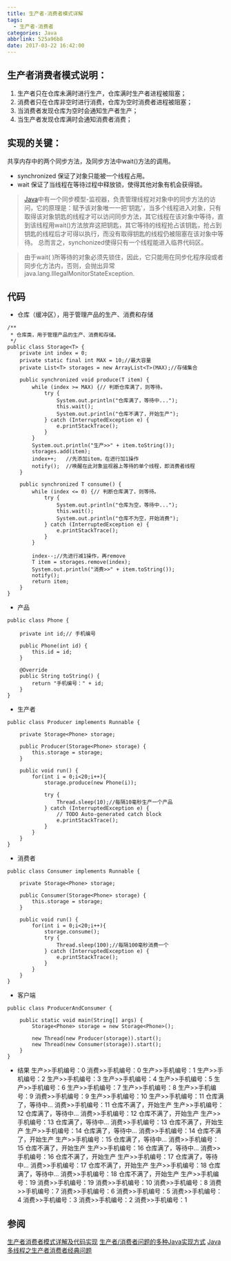 ```yaml
---
title: 生产者-消费者模式详解
tags:
  - 生产者-消费者
categories: Java
abbrlink: 525a96b8
date: 2017-03-22 16:42:00
---
```

## 生产者消费者模式说明：
1. 生产者只在仓库未满时进行生产，仓库满时生产者进程被阻塞；
2. 消费者只在仓库非空时进行消费，仓库为空时消费者进程被阻塞；
3. 当消费者发现仓库为空时会通知生产者生产；
4. 当生产者发现仓库满时会通知消费者消费；

## 实现的关键：
共享内存中的两个同步方法，及同步方法中wait()方法的调用。
- synchronized 保证了对象只能被一个线程占用。
- wait 保证了当线程在等待过程中释放锁，使得其他对象有机会获得锁。
<!-- more -->
>[Java](http://www.2cto.com/kf/ware/Java/)中有一个同步模型-监视器，负责管理线程对对象中的同步方法的访问，它的原理是：赋予该对象唯一一把'钥匙'，当多个线程进入对象，只有取得该对象钥匙的线程才可以访问同步方法，其它线程在该对象中等待，直到该线程用wait()方法放弃这把钥匙，其它等待的线程抢占该钥匙，抢占到钥匙的线程后才可得以执行，而没有取得钥匙的线程仍被阻塞在该对象中等待。 总而言之，synchonized使得只有一个线程能进入临界代码区。

>由于wait( )所等待的对象必须先锁住，因此，它只能用在同步化程序段或者同步化方法内，否则，会抛出异常java.lang.IllegalMonitorStateException.



## 代码

- 仓库（缓冲区），用于管理产品的生产、消费和存储
```
/**
 * 仓库类，用于管理产品的生产、消费和存储。
 */
public class Storage<T> {
	private int index = 0;
	private static final int MAX = 10;//最大容量
	private List<T> storages = new ArrayList<T>(MAX);//存储集合

	public synchronized void produce(T item) {
		while (index >= MAX) {// 判断仓库满了，则等待。
			try {
				System.out.println("仓库满了，等待中...");
				this.wait();
				System.out.println("仓库不满了，开始生产");
			} catch (InterruptedException e) {
				e.printStackTrace();
			}
		}
		System.out.println("生产>>" + item.toString());
		storages.add(item);
		index++;   //先添加item，在进行加1操作
		notify();  //唤醒在此对象监视器上等待的单个线程，即消费者线程
	}

	public synchronized T consume() {
		while (index <= 0) {// 判断仓库满了，则等待。
			try {
				System.out.println("仓库为空，等待中...");
				this.wait();
				System.out.println("仓库不为空，开始消费");
			} catch (InterruptedException e) {
				e.printStackTrace();
			}
		}

		index--;//先进行减1操作，再remove
		T item = storages.remove(index);
		System.out.println("消费>>" + item.toString());
		notify();
		return item;
	}
}
```
- 产品
```
public class Phone {

	private int id;// 手机编号

	public Phone(int id) {
		this.id = id;
	}

	@Override
	public String toString() {
		return "手机编号：" + id;
	}
}
```

- 生产者
```
public class Producer implements Runnable {

	private Storage<Phone> storage;
	
	public Producer(Storage<Phone> storage) {
		this.storage = storage;
	}

	public void run() {
		for(int i = 0;i<20;i++){
			storage.produce(new Phone(i));
			
			try {
				Thread.sleep(10);//每隔10毫秒生产一个产品
			} catch (InterruptedException e) {
				// TODO Auto-generated catch block
				e.printStackTrace();
			}
		}
	}
}
```

- 消费者
```
public class Consumer implements Runnable {

	private Storage<Phone> storage;
	
	public Consumer(Storage<Phone> storage) {
		this.storage = storage;
	}

	public void run() {
		for(int i = 0;i<20;i++){
			storage.consume();
			try {
				Thread.sleep(100);//每隔100毫秒消费一个
			} catch (InterruptedException e) {
				e.printStackTrace();
			}
		}
	}
}
```
- 客户端
```
public class ProducerAndConsumer {

	public static void main(String[] args) {
		Storage<Phone> storage = new Storage<Phone>();
		
		new Thread(new Producer(storage)).start();
		new Thread(new Consumer(storage)).start();
	}
}
```
- 结果
生产>>手机编号：0
消费>>手机编号：0
生产>>手机编号：1
生产>>手机编号：2
生产>>手机编号：3
生产>>手机编号：4
生产>>手机编号：5
生产>>手机编号：6
生产>>手机编号：7
生产>>手机编号：8
生产>>手机编号：9
消费>>手机编号：9
生产>>手机编号：10
生产>>手机编号：11
仓库满了，等待中...
消费>>手机编号：11
仓库不满了，开始生产
生产>>手机编号：12
仓库满了，等待中...
消费>>手机编号：12
仓库不满了，开始生产
生产>>手机编号：13
仓库满了，等待中...
消费>>手机编号：13
仓库不满了，开始生产
生产>>手机编号：14
仓库满了，等待中...
消费>>手机编号：14
仓库不满了，开始生产
生产>>手机编号：15
仓库满了，等待中...
消费>>手机编号：15
仓库不满了，开始生产
生产>>手机编号：16
仓库满了，等待中...
消费>>手机编号：16
仓库不满了，开始生产
生产>>手机编号：17
仓库满了，等待中...
消费>>手机编号：17
仓库不满了，开始生产
生产>>手机编号：18
仓库满了，等待中...
消费>>手机编号：18
仓库不满了，开始生产
生产>>手机编号：19
消费>>手机编号：19
消费>>手机编号：10
消费>>手机编号：8
消费>>手机编号：7
消费>>手机编号：6
消费>>手机编号：5
消费>>手机编号：4
消费>>手机编号：3
消费>>手机编号：2
消费>>手机编号：1


## 参阅
[生产者消费者模式详解及代码实现](http://www.2cto.com/kf/201310/248226.html)
[生产者/消费者问题的多种Java实现方式](http://blog.csdn.net/monkey_d_meng/article/details/6251879)
[Java多线程之生产者消费者经典问题](http://blog.csdn.net/thinkpadshi/article/details/8163751)